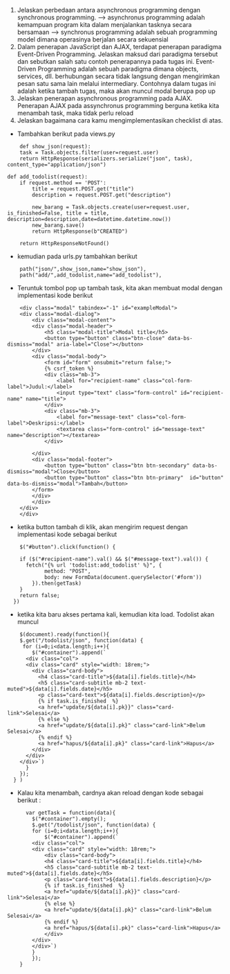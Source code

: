 1. Jelaskan perbedaan antara asynchronous programming dengan synchronous programming.
--> asynchronus programming adalah kemampuan program kita dalam menjalankan tasknya secara bersamaan
--> synchronus programming adalah sebuah programming model dimana operasinya berjalan secara sekuensial
2. Dalam penerapan JavaScript dan AJAX, terdapat penerapan paradigma Event-Driven Programming. Jelaskan maksud dari paradigma tersebut dan sebutkan salah satu contoh penerapannya pada tugas ini.
Event-Driven Programming adalah sebuah paradigma dimana objects, services, dll. berhubungan secara tidak langsung dengan mengirimkan pesan satu sama lain melalui intermediary. Contohnya dalam tugas ini adalah ketika tambah tugas, maka akan muncul modal berupa pop up
3. Jelaskan penerapan asynchronous programming pada AJAX.
Penerapan AJAX pada assynchronus programming berguna ketika kita menambah task, maka tidak perlu reload
4. Jelaskan bagaimana cara kamu mengimplementasikan checklist di atas.
- Tambahkan berikut pada views.py
```
    def show_json(request):
    task = Task.objects.filter(user=request.user)
    return HttpResponse(serializers.serialize("json", task), content_type="application/json")

def add_todolist(request):
    if request.method == 'POST':
        title = request.POST.get("title")
        description = request.POST.get("description")

        new_barang = Task.objects.create(user=request.user, is_finished=False, title = title, description=description,date=datetime.datetime.now())
        new_barang.save()
        return HttpResponse(b"CREATED")

    return HttpResponseNotFound()
```
- kemudian pada urls.py tambahkan berikut 
```
    path("json/",show_json,name="show_json"),
    path("add/",add_todolist,name="add_todolist"),
```
- Teruntuk tombol pop up tambah task, kita akan membuat modal dengan implementasi kode berikut
```
    <div class="modal" tabindex="-1" id="exampleModal">
    <div class="modal-dialog">
        <div class="modal-content">
        <div class="modal-header">
            <h5 class="modal-title">Modal title</h5>
            <button type="button" class="btn-close" data-bs-dismiss="modal" aria-label="Close"></button>
        </div>
        <div class="modal-body">
            <form id="form" onsubmit="return false;">
            {% csrf_token %}
            <div class="mb-3">
                <label for="recipient-name" class="col-form-label">Judul:</label>
                <input type="text" class="form-control" id="recipient-name" name="title">
            </div>
            <div class="mb-3">
                <label for="message-text" class="col-form-label">Deskripsi:</label>
                <textarea class="form-control" id="message-text" name="description"></textarea>
            </div>
            
        </div>
        <div class="modal-footer">
            <button type="button" class="btn btn-secondary" data-bs-dismiss="modal">Close</button>
            <button type="button" class="btn btn-primary"  id="button" data-bs-dismiss="modal">Tambah</button>
        </form>
        </div>
        </div>
    </div>
    </div>
```
- ketika button tambah di klik, akan mengirim request dengan implementasi kode sebagai berikut
```
    $("#button").click(function() {

    if ($("#recipient-name").val() && $("#message-text").val()) {
      fetch("{% url 'todolist:add_todolist' %}", {
            method: "POST",
            body: new FormData(document.querySelector('#form'))
        }).then(getTask)
    }
    return false;
  })
```
- ketika kita baru akses pertama kali, kemudian kita load. Todolist akan muncul
```
    $(document).ready(function(){
    $.get("/todolist/json", function(data) {
     for (i=0;i<data.length;i++){
        $("#container").append(`
      <div class="col">
      <div class="card" style="width: 18rem;">
        <div class="card-body">
          <h4 class="card-title">${data[i].fields.title}</h4>
          <h5 class="card-subtitle mb-2 text-muted">${data[i].fields.date}</h5>
          <p class="card-text">${data[i].fields.description}</p>
          {% if task.is_finished  %}
          <a href="update/${data[i].pk}}" class="card-link">Selesai</a>
          {% else %}
          <a href="update/${data[i].pk}" class="card-link">Belum Selesai</a>
          {% endif %}
          <a href="hapus/${data[i].pk}" class="card-link">Hapus</a>
        </div>
      </div>
    </div>`)
      }
    });
  } )
```
- Kalau kita menambah, cardnya akan reload dengan kode sebagai berikut :
```
      var getTask = function(data){
        $("#container").empty();
        $.get("/todolist/json", function(data) {
        for (i=0;i<data.length;i++){
            $("#container").append(`
        <div class="col">
        <div class="card" style="width: 18rem;">
            <div class="card-body">
            <h4 class="card-title">${data[i].fields.title}</h4>
            <h5 class="card-subtitle mb-2 text-muted">${data[i].fields.date}</h5>
            <p class="card-text">${data[i].fields.description}</p>
            {% if task.is_finished  %}
            <a href="update/${data[i].pk}}" class="card-link">Selesai</a>
            {% else %}
            <a href="update/${data[i].pk}" class="card-link">Belum Selesai</a>
            {% endif %}
            <a href="hapus/${data[i].pk}" class="card-link">Hapus</a>
            </div>
        </div>
        </div>`)
        }
        });
    } 
```